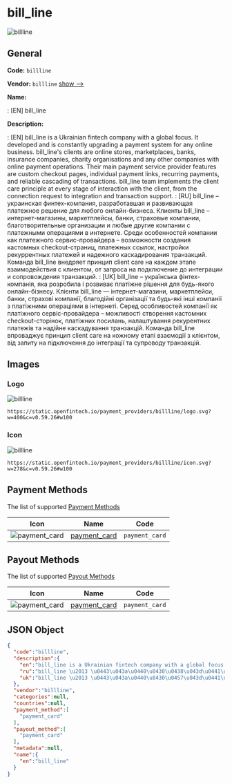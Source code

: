 
# bill_line 
![billline](https://static.openfintech.io/payment_providers/billline/logo.svg?w=400&c=v0.59.26#w100)  

## General 
 
**Code:** `billline` 
 
**Vendor:** `billline` [show -->](/vendors/billline/) 
 
**Name:** 
 
:	[EN] bill_line 
 
**Description:** 
 
: [EN] bill_line is a Ukrainian fintech company with a global focus. It developed and is constantly upgrading a payment system for any online business. bill_line's clients are online stores, marketplaces, banks, insurance companies, charity organisations and any other companies with online payment operations. Their main payment service provider features are custom checkout pages, individual payment links, recurring payments, and reliable cascading of transactions. bill_line team implements the client care principle at every stage of interaction with the client, from the connection request to integration and transaction support. 
: [RU] bill_line – украинская финтех-компания, разработавшая и развивающая платежное решение для любого онлайн-бизнеса. Клиенты bill_line – интернет-магазины, маркетплейсы, банки, страховые компании, благотворительные организации и любые другие компании с платежными операциями в интернете. Среди особенностей компании как платежного сервис-провайдера – возможности создания кастомных checkout-страниц, платежных ссылок, настройки рекуррентных платежей и надежного каскадирования транзакций. Команда bill_line внедряет принцип client care на каждом этапе взаимодействия с клиентом, от запроса на подключение до интеграции и сопровождения транзакций. 
: [UK] bill_line – українська фінтех-компанія, яка розробила і розвиває платіжне рішення для будь-якого онлайн-бізнесу. Клієнти bill_line — інтернет-магазини, маркетплейси, банки, страхові компанії, благодійні організації та будь-які інші компанії з платіжними операціями в інтернеті. Серед особливостей компанії як платіжного сервіс-провайдера – можливості створення кастомних checkout-сторінок, платіжних посилань, налаштування рекурентних платежів та надійне каскадування транзакцій. Команда bill_line впроваджує принцип client care на кожному етапі взаємодії з клієнтом, від запиту на підключення до інтеграції та супроводу транзакцій. 
 

## Images 

### Logo 
 
![billline](https://static.openfintech.io/payment_providers/billline/logo.svg?w=400&c=v0.59.26#w100)  

```
https://static.openfintech.io/payment_providers/billline/logo.svg?w=400&c=v0.59.26#w100
```  

### Icon 
 
![billline](https://static.openfintech.io/payment_providers/billline/icon.svg?w=278&c=v0.59.26#w100)  

```
https://static.openfintech.io/payment_providers/billline/icon.svg?w=278&c=v0.59.26#w100
```  

## Payment Methods 
 
The list of supported [Payment Methods](/payment-methods/) 

|Icon|Name|Code| 
|:---:|:---:|:---:| 
|![payment_card](https://static.openfintech.io/payment_methods/payment_card/icon.svg?w=278&c=v0.59.26#w100) |[payment_card](/payment-methods/payment_card/)|`payment_card`| 
 

## Payout Methods 
 
The list of supported [Payout Methods](/payout-methods/) 

|Icon|Name|Code| 
|:---:|:---:|:---:| 
|![payment_card](https://static.openfintech.io/payout_methods/payment_card/icon.svg?w=278&c=v0.59.26#w40) |[payment_card](payout-methodspayment_card/)|`payment_card`| 
 

## JSON Object 

```json
{
  "code":"billline",
  "description":{
    "en":"bill_line is a Ukrainian fintech company with a global focus. It developed and is constantly upgrading a payment system for any online business. bill_line's clients are online stores, marketplaces, banks, insurance companies, charity organisations and any other companies with online payment operations. Their main payment service provider features are custom checkout pages, individual payment links, recurring payments, and reliable cascading of transactions. bill_line team implements the client care principle at every stage of interaction with the client, from the connection request to integration and transaction support.",
    "ru":"bill_line \u2013 \u0443\u043a\u0440\u0430\u0438\u043d\u0441\u043a\u0430\u044f \u0444\u0438\u043d\u0442\u0435\u0445-\u043a\u043e\u043c\u043f\u0430\u043d\u0438\u044f, \u0440\u0430\u0437\u0440\u0430\u0431\u043e\u0442\u0430\u0432\u0448\u0430\u044f \u0438 \u0440\u0430\u0437\u0432\u0438\u0432\u0430\u044e\u0449\u0430\u044f \u043f\u043b\u0430\u0442\u0435\u0436\u043d\u043e\u0435 \u0440\u0435\u0448\u0435\u043d\u0438\u0435 \u0434\u043b\u044f \u043b\u044e\u0431\u043e\u0433\u043e \u043e\u043d\u043b\u0430\u0439\u043d-\u0431\u0438\u0437\u043d\u0435\u0441\u0430. \u041a\u043b\u0438\u0435\u043d\u0442\u044b bill_line \u2013 \u0438\u043d\u0442\u0435\u0440\u043d\u0435\u0442-\u043c\u0430\u0433\u0430\u0437\u0438\u043d\u044b, \u043c\u0430\u0440\u043a\u0435\u0442\u043f\u043b\u0435\u0439\u0441\u044b, \u0431\u0430\u043d\u043a\u0438, \u0441\u0442\u0440\u0430\u0445\u043e\u0432\u044b\u0435 \u043a\u043e\u043c\u043f\u0430\u043d\u0438\u0438, \u0431\u043b\u0430\u0433\u043e\u0442\u0432\u043e\u0440\u0438\u0442\u0435\u043b\u044c\u043d\u044b\u0435 \u043e\u0440\u0433\u0430\u043d\u0438\u0437\u0430\u0446\u0438\u0438 \u0438 \u043b\u044e\u0431\u044b\u0435 \u0434\u0440\u0443\u0433\u0438\u0435 \u043a\u043e\u043c\u043f\u0430\u043d\u0438\u0438 \u0441 \u043f\u043b\u0430\u0442\u0435\u0436\u043d\u044b\u043c\u0438 \u043e\u043f\u0435\u0440\u0430\u0446\u0438\u044f\u043c\u0438 \u0432 \u0438\u043d\u0442\u0435\u0440\u043d\u0435\u0442\u0435. \u0421\u0440\u0435\u0434\u0438 \u043e\u0441\u043e\u0431\u0435\u043d\u043d\u043e\u0441\u0442\u0435\u0439 \u043a\u043e\u043c\u043f\u0430\u043d\u0438\u0438 \u043a\u0430\u043a \u043f\u043b\u0430\u0442\u0435\u0436\u043d\u043e\u0433\u043e \u0441\u0435\u0440\u0432\u0438\u0441-\u043f\u0440\u043e\u0432\u0430\u0439\u0434\u0435\u0440\u0430 \u2013 \u0432\u043e\u0437\u043c\u043e\u0436\u043d\u043e\u0441\u0442\u0438 \u0441\u043e\u0437\u0434\u0430\u043d\u0438\u044f \u043a\u0430\u0441\u0442\u043e\u043c\u043d\u044b\u0445 checkout-\u0441\u0442\u0440\u0430\u043d\u0438\u0446, \u043f\u043b\u0430\u0442\u0435\u0436\u043d\u044b\u0445 \u0441\u0441\u044b\u043b\u043e\u043a, \u043d\u0430\u0441\u0442\u0440\u043e\u0439\u043a\u0438 \u0440\u0435\u043a\u0443\u0440\u0440\u0435\u043d\u0442\u043d\u044b\u0445 \u043f\u043b\u0430\u0442\u0435\u0436\u0435\u0439 \u0438 \u043d\u0430\u0434\u0435\u0436\u043d\u043e\u0433\u043e \u043a\u0430\u0441\u043a\u0430\u0434\u0438\u0440\u043e\u0432\u0430\u043d\u0438\u044f \u0442\u0440\u0430\u043d\u0437\u0430\u043a\u0446\u0438\u0439. \u041a\u043e\u043c\u0430\u043d\u0434\u0430 bill_line \u0432\u043d\u0435\u0434\u0440\u044f\u0435\u0442 \u043f\u0440\u0438\u043d\u0446\u0438\u043f client care \u043d\u0430 \u043a\u0430\u0436\u0434\u043e\u043c \u044d\u0442\u0430\u043f\u0435 \u0432\u0437\u0430\u0438\u043c\u043e\u0434\u0435\u0439\u0441\u0442\u0432\u0438\u044f \u0441 \u043a\u043b\u0438\u0435\u043d\u0442\u043e\u043c, \u043e\u0442 \u0437\u0430\u043f\u0440\u043e\u0441\u0430 \u043d\u0430 \u043f\u043e\u0434\u043a\u043b\u044e\u0447\u0435\u043d\u0438\u0435 \u0434\u043e \u0438\u043d\u0442\u0435\u0433\u0440\u0430\u0446\u0438\u0438 \u0438 \u0441\u043e\u043f\u0440\u043e\u0432\u043e\u0436\u0434\u0435\u043d\u0438\u044f \u0442\u0440\u0430\u043d\u0437\u0430\u043a\u0446\u0438\u0439.",
    "uk":"bill_line \u2013 \u0443\u043a\u0440\u0430\u0457\u043d\u0441\u044c\u043a\u0430 \u0444\u0456\u043d\u0442\u0435\u0445-\u043a\u043e\u043c\u043f\u0430\u043d\u0456\u044f, \u044f\u043a\u0430 \u0440\u043e\u0437\u0440\u043e\u0431\u0438\u043b\u0430 \u0456 \u0440\u043e\u0437\u0432\u0438\u0432\u0430\u0454 \u043f\u043b\u0430\u0442\u0456\u0436\u043d\u0435 \u0440\u0456\u0448\u0435\u043d\u043d\u044f \u0434\u043b\u044f \u0431\u0443\u0434\u044c-\u044f\u043a\u043e\u0433\u043e \u043e\u043d\u043b\u0430\u0439\u043d-\u0431\u0456\u0437\u043d\u0435\u0441\u0443. \u041a\u043b\u0456\u0454\u043d\u0442\u0438 bill_line \u2014 \u0456\u043d\u0442\u0435\u0440\u043d\u0435\u0442-\u043c\u0430\u0433\u0430\u0437\u0438\u043d\u0438, \u043c\u0430\u0440\u043a\u0435\u0442\u043f\u043b\u0435\u0439\u0441\u0438, \u0431\u0430\u043d\u043a\u0438, \u0441\u0442\u0440\u0430\u0445\u043e\u0432\u0456 \u043a\u043e\u043c\u043f\u0430\u043d\u0456\u0457, \u0431\u043b\u0430\u0433\u043e\u0434\u0456\u0439\u043d\u0456 \u043e\u0440\u0433\u0430\u043d\u0456\u0437\u0430\u0446\u0456\u0457 \u0442\u0430 \u0431\u0443\u0434\u044c-\u044f\u043a\u0456 \u0456\u043d\u0448\u0456 \u043a\u043e\u043c\u043f\u0430\u043d\u0456\u0457 \u0437 \u043f\u043b\u0430\u0442\u0456\u0436\u043d\u0438\u043c\u0438 \u043e\u043f\u0435\u0440\u0430\u0446\u0456\u044f\u043c\u0438 \u0432 \u0456\u043d\u0442\u0435\u0440\u043d\u0435\u0442\u0456. \u0421\u0435\u0440\u0435\u0434 \u043e\u0441\u043e\u0431\u043b\u0438\u0432\u043e\u0441\u0442\u0435\u0439 \u043a\u043e\u043c\u043f\u0430\u043d\u0456\u0457 \u044f\u043a \u043f\u043b\u0430\u0442\u0456\u0436\u043d\u043e\u0433\u043e \u0441\u0435\u0440\u0432\u0456\u0441-\u043f\u0440\u043e\u0432\u0430\u0439\u0434\u0435\u0440\u0430 \u2013 \u043c\u043e\u0436\u043b\u0438\u0432\u043e\u0441\u0442\u0456 \u0441\u0442\u0432\u043e\u0440\u0435\u043d\u043d\u044f \u043a\u0430\u0441\u0442\u043e\u043c\u043d\u0438\u0445 checkout-\u0441\u0442\u043e\u0440\u0456\u043d\u043e\u043a, \u043f\u043b\u0430\u0442\u0456\u0436\u043d\u0438\u0445 \u043f\u043e\u0441\u0438\u043b\u0430\u043d\u044c, \u043d\u0430\u043b\u0430\u0448\u0442\u0443\u0432\u0430\u043d\u043d\u044f \u0440\u0435\u043a\u0443\u0440\u0435\u043d\u0442\u043d\u0438\u0445 \u043f\u043b\u0430\u0442\u0435\u0436\u0456\u0432 \u0442\u0430 \u043d\u0430\u0434\u0456\u0439\u043d\u0435 \u043a\u0430\u0441\u043a\u0430\u0434\u0443\u0432\u0430\u043d\u043d\u044f \u0442\u0440\u0430\u043d\u0437\u0430\u043a\u0446\u0456\u0439. \u041a\u043e\u043c\u0430\u043d\u0434\u0430 bill_line \u0432\u043f\u0440\u043e\u0432\u0430\u0434\u0436\u0443\u0454 \u043f\u0440\u0438\u043d\u0446\u0438\u043f client care \u043d\u0430 \u043a\u043e\u0436\u043d\u043e\u043c\u0443 \u0435\u0442\u0430\u043f\u0456 \u0432\u0437\u0430\u0454\u043c\u043e\u0434\u0456\u0457 \u0437 \u043a\u043b\u0456\u0454\u043d\u0442\u043e\u043c, \u0432\u0456\u0434 \u0437\u0430\u043f\u0438\u0442\u0443 \u043d\u0430 \u043f\u0456\u0434\u043a\u043b\u044e\u0447\u0435\u043d\u043d\u044f \u0434\u043e \u0456\u043d\u0442\u0435\u0433\u0440\u0430\u0446\u0456\u0457 \u0442\u0430 \u0441\u0443\u043f\u0440\u043e\u0432\u043e\u0434\u0443 \u0442\u0440\u0430\u043d\u0437\u0430\u043a\u0446\u0456\u0439."
  },
  "vendor":"billline",
  "categories":null,
  "countries":null,
  "payment_method":[
    "payment_card"
  ],
  "payout_method":[
    "payment_card"
  ],
  "metadata":null,
  "name":{
    "en":"bill_line"
  }
}
```  
